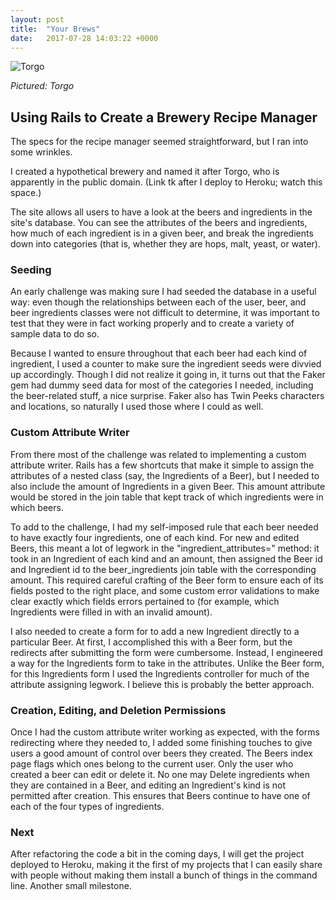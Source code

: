 ```yaml
---
layout: post
title:  "Your Brews"
date:   2017-07-28 14:03:22 +0000
---
```


![Torgo](http://i.imgur.com/KbB81qW.png)

*Pictured: Torgo*

## Using Rails to Create a Brewery Recipe Manager

The specs for the recipe manager seemed straightforward, but I ran into some wrinkles.

I created a hypothetical brewery and named it after Torgo, who is apparently in the public domain. (Link tk after I deploy to Heroku; watch this space.)

The site allows all users to have a look at the beers and ingredients in the site's database. You can see the attributes of the beers and ingredients, how much of each ingredient is in a given beer, and break the ingredients down into categories (that is, whether they are hops, malt, yeast, or water).

### Seeding

An early challenge was making sure I had seeded the database in a useful way: even though the relationships between each of the user, beer, and beer ingredients classes were not difficult to determine, it was important to test that they were in fact working properly and to create a variety of sample data to do so.

Because I wanted to ensure throughout that each beer had each kind of ingredient, I used a counter to make sure the ingredient seeds were divvied up accordingly. Though I did not realize it going in, it turns out that the Faker gem had dummy seed data for most of the categories I needed, including the beer-related stuff, a nice surprise. Faker also has Twin Peeks characters and locations, so naturally I used those where I could as well.

### Custom Attribute Writer

From there most of the challenge was related to implementing a custom attribute writer. Rails has a few shortcuts that make it simple to assign the attributes of a nested class (say, the Ingredients of a Beer), but I needed to also include the amount of Ingredients in a given Beer. This amount attribute would be stored in the join table that kept track of which ingredients were in which beers.

To add to the challenge, I had my self-imposed rule that each beer needed to have exactly four ingredients, one of each kind. For new and edited Beers, this meant a lot of legwork in the "ingredient_attributes=" method: it took in an Ingredient of each kind and an amount, then assigned the Beer id and Ingredient id to the beer_ingredients join table with the corresponding amount. This required careful crafting of the Beer form to ensure each of its fields posted to the right place, and some custom error validations to make clear exactly which fields errors pertained to (for example, which Ingredients were filled in with an invalid amount).

I also needed to create a form for to add a new Ingredient directly to a particular Beer. At first, I accomplished this with a Beer form, but the redirects after submitting the form were cumbersome. Instead, I engineered a way for the Ingredients form to take in the attributes. Unlike the Beer form, for this Ingredients form I used the Ingredients controller for much of the attribute assigning legwork. I believe this is probably the better approach.

### Creation, Editing, and Deletion Permissions

Once I had the custom attribute writer working as expected, with the forms redirecting where they needed to, I added some finishing touches to give users a good amount of control over beers they created. The Beers index page flags which ones belong to the current user. Only the user who created a beer can edit or delete it. No one may Delete ingredients when they are contained in a Beer, and editing an Ingredient's kind is not permitted after creation. This ensures that Beers continue to have one of each of the four types of ingredients.

### Next
After refactoring the code a bit in the coming days, I will get the project deployed to Heroku, making it the first of my projects that I can easily share with people without making them install a bunch of things in the command line. Another small milestone.

